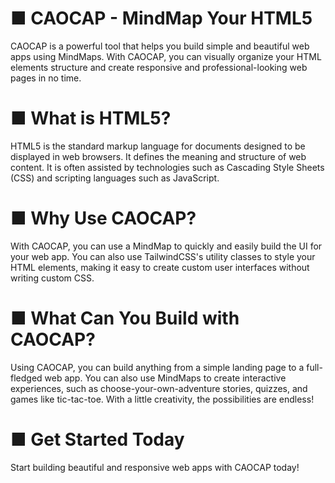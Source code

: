 

# ■ CAOCAP - MindMap Your HTML5

CAOCAP is a powerful tool that helps you build simple and beautiful web apps using MindMaps. With CAOCAP, you can visually organize your HTML elements structure and create responsive and professional-looking web pages in no time.

# ■ What is HTML5?
HTML5 is the standard markup language for documents designed to be displayed in web browsers. It defines the meaning and structure of web content. It is often assisted by technologies such as Cascading Style Sheets (CSS) and scripting languages such as JavaScript.

# ■ Why Use CAOCAP?
With CAOCAP, you can use a MindMap to quickly and easily build the UI for your web app. You can also use TailwindCSS's utility classes to style your HTML elements, making it easy to create custom user interfaces without writing custom CSS.

# ■ What Can You Build with CAOCAP?
Using CAOCAP, you can build anything from a simple landing page to a full-fledged web app. You can also use MindMaps to create interactive experiences, such as choose-your-own-adventure stories, quizzes, and games like tic-tac-toe. With a little creativity, the possibilities are endless!

# ■ Get Started Today
Start building beautiful and responsive web apps with CAOCAP today!
